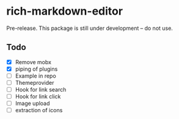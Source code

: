 # rich-markdown-editor

Pre-release. This package is still under development – do not use.

## Todo

- [x] Remove mobx
- [x] piping of plugins
- [ ] Example in repo
- [ ] Themeprovider
- [ ] Hook for link search
- [ ] Hook for link click
- [ ] Image upload
- [ ] extraction of icons